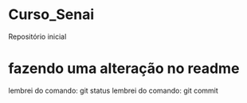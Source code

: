 # Curso_Senai
Repositório inicial 


fazendo uma alteração no readme
=======
lembrei do comando: git status 
lembrei do comando: git commit 
